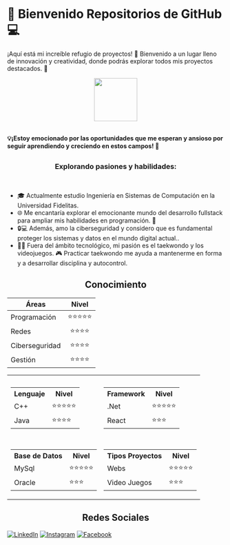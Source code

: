 <h1> 🚀 Bienvenido Repositorios de GitHub 💻 </h1> 

¡Aquí está mi increíble refugio de proyectos! 🚀 Bienvenido a un lugar lleno de innovación y creatividad, donde podrás explorar todos mis proyectos destacados. 💼</br>

<p align="center">
 <img width="100" src="https://i.imgur.com/0kvtMLE.gif" align="center"/>
</p>

<br>
<b> 💡¡Estoy emocionado por las oportunidades que me esperan y ansioso por seguir aprendiendo y creciendo en estos campos! 🚀 </b>
<br>

<h2 align="center"></h2>
<h3 align="center">Explorando pasiones y habilidades:</h3>
<br>

- 🎓 Actualmente estudio Ingeniería en Sistemas de Computación en la Universidad Fidelitas. 
- 🌐 Me encantaría explorar el emocionante mundo del desarrollo fullstack para ampliar mis habilidades en programación. 💪
- 🔒💻 Además, amo la ciberseguridad y considero que es fundamental proteger los sistemas y datos en el mundo digital actual.. 
- 🥋💥 Fuera del ámbito tecnológico, mi pasión es el taekwondo y los videojuegos. 🎮 Practicar taekwondo me ayuda a mantenerme en forma y a desarrollar disciplina y autocontrol.

<h2 align="center">Conocimiento</h2>


<div align="center">

| Áreas           | Nivel |
| -------------- | :------: |
| Programación   | ⭐⭐⭐⭐⭐ |
| Redes          | ⭐⭐⭐⭐ |
| Ciberseguridad | ⭐⭐⭐⭐   |
| Gestión        | ⭐⭐⭐⭐   |


<table >
  <tr text-align: "center">
    <td colspan="2" text-align: "center">
      <h3></h3>
      <table>
       <tr >
                <th>Lenguaje</th>
                <th>Nivel</th>
            </tr>
            <tr>
                <td>C++</td>
                <td>⭐⭐⭐⭐⭐</td>
            </tr>
            <tr>
                <td>Java</td>
                <td>⭐⭐⭐⭐</td>
            </tr>
      </table>
    </td>
    <td colspan="2">
      <h3></h3>
      <table>
         <tr>
                <th>Framework</th>
                <th>Nivel</th>
            </tr>
            <tr>
                <td>.Net</td>
                <td>⭐⭐⭐⭐⭐</td>
            </tr>
            <tr>
                <td>React</td>
                <td>⭐⭐⭐</td>
            </tr>
      </table>
    </td>
  </tr>
  <tr>
    <td colspan="2">
      <h3></h3>
      <table>
        <tr>
                <th>Base de Datos</th>
                <th>Nivel</th>
            </tr>
            <tr>
                <td>MySql</td>
                <td>⭐⭐⭐⭐⭐</td>
            </tr>
            <tr>
                <td>Oracle</td>
                <td>⭐⭐⭐</td>
            </tr>
      </table>
    </td>
    <td colspan="2">
      <h3></h3>
      <table>
        <tr>
                <th>Tipos Proyectos</th>
                <th>Nivel</th>
            </tr>
            <tr>
                <td>Webs</td>
                <td>⭐⭐⭐⭐⭐</td>
            </tr>
            <tr>
                <td>Video Juegos</td>
                <td>⭐⭐⭐</td>
            </tr>
      </table>
    </td>
  </tr>
</table>



</div>









<h2 align="center">Redes Sociales</h2>

[![LinkedIn](https://img.shields.io/badge/LinkedIn-Kenneth_Alvarado-0077B5?style=for-the-badge&logo=linkedin&logoColor=white&labelColor=101010)](https://www.linkedin.com/in/kenneth-alvaradom)
[![Instagram](https://img.shields.io/badge/Instagram-@kennethalmar-E4405F?style=for-the-badge&logo=instagram&logoColor=white&labelColor=101010)](https://www.instagram.com/kennethalmar/)
[![Facebook](https://img.shields.io/badge/Facebook-@Kenneth_Alvarado-1DA1F2?style=for-the-badge&logo=facebook&logoColor=white&labelColor=101010)](https://www.facebook.com/kenneth.alvarado.39/)
